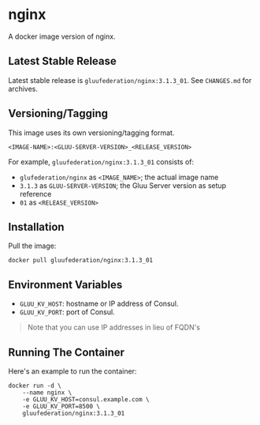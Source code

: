 # nginx

A docker image version of nginx.

## Latest Stable Release

Latest stable release is `gluufederation/nginx:3.1.3_01`. See `CHANGES.md` for archives.

## Versioning/Tagging

This image uses its own versioning/tagging format.

    <IMAGE-NAME>:<GLUU-SERVER-VERSION>_<RELEASE_VERSION>

For example, `gluufederation/nginx:3.1.3_01` consists of:

- `glufederation/nginx` as `<IMAGE_NAME>`; the actual image name
- `3.1.3` as `GLUU-SERVER-VERSION`; the Gluu Server version as setup reference
- `01` as `<RELEASE_VERSION>`

## Installation

Pull the image:

    docker pull gluufederation/nginx:3.1.3_01

## Environment Variables

- `GLUU_KV_HOST`: hostname or IP address of Consul.
- `GLUU_KV_PORT`: port of Consul.

> Note that you can use IP addresses in lieu of FQDN's

## Running The Container

Here's an example to run the container:

```
docker run -d \
    --name nginx \
    -e GLUU_KV_HOST=consul.example.com \
    -e GLUU_KV_PORT=8500 \
    gluufederation/nginx:3.1.3_01
```
